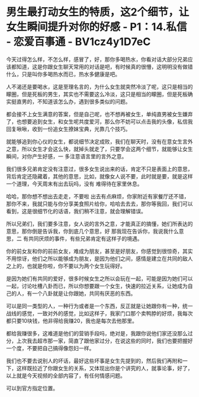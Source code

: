 # 男生最打动女生的特质，这2个细节，让女生瞬间提升对你的好感 - P1：14.私信 - 恋爱百事通 - BV1cz4y1D7eC

今天过得怎么样，不怎么样，感冒了，好，那你多喝热水，你看对话大部分兄弟应该都知道，这是你跟女生聊天常用的对话是吧，有时候真的很懵，这明明没有做错什么，只是叫你多喝热水而已，热水多健康是吧。

人不渴还是要喝水，这是至理名言的，为什么女生就突然冷淡了呢，这只是相当的矇圈，但是死板的男生，其实也不需要这么冷淡，这只是相当的矇圈，但是死板确实挺直男的，不知道该怎么办，遇到很多类似的问题。

都会接不上女生满意的答案，但是自己呢，也不想再被女生，单纯直男被女生嫌弃了，也想要追到女生，和女生呢共度爱河，那么你不妨可以点击我的头像，私信我回复啾啾，收到一份追女生撩妹宝典，光靠几个技巧。

就能够追到你心仪的女生，都说细节决定成败，我们在聊天时，没有在意女生言外之意，所以女生才会这么快，就掉头就走了，只要学会这两个细节，就能够让女生瞬间，对你产生好感，一 多注意语言里的言外之意。

我们很多兄弟肯定没有注意过，很多女生说出来的话，肯定不只是表面上的意思，背后肯定还隐藏着，其他的意思，比如，就像女人说不要，此时就是要，就是这样一个道理，今天周末有出去玩吗，没有 难得待在家里休息。

哈哈，那你想不想出去走走，不要啦 出去有点麻烦，你家附近有家餐厅还不错，那你不来，我就只能与你分享美食照片给你，哈哈去去去，那你等我回，我们可以看到，这是很细节化的话语，我们稍不注意，就会理解错误。

所以兄弟们，我们要多注意，女人说的言外之意，才能真正的搞懂，她们所表达的意思，那你倒是告诉我，你到底几个意思，好 那我现在告诉你，我说我什么意思，二 有共同厌烦的事件，有些兄弟肯定有这样子的境遇。

你的前女友和你的前前女友，难成为朋友，甚至是好朋友，你感觉到很惊奇，其实不用惊讶，他们之所以能够成为朋友，是因为他们之间，感情是建立在共同的敌人之上的，也就是你啦，你不要以为两个女生玩得好。

是因为她们有共同的爱好，很多时候女生之所以会玩在一起，可能是因为她们可以一起，讨论吐槽八卦而已，所以你想要跟一个女生，快速的拉近关系，让她成为自己的人，有一个八卦就是让你跟她，共同有厌恶的东西。

可以是同一类型的人，一种行为或者是一个东西，反正就是让她跟你有一种，统一战线的感觉，一致对外的感觉，比如这样子，我家门口那个卖鸭脖的好烦，我每次都只要10块钱，他非得给我赚20，我也是每次去他那里。

都给我赚很多，这难道是他们的营销手段吗，绝对是，我跟你说他们家还没那么过分，上次我去超市那一家，简直了跟他家过分，在说这些的同时，我们也要把握好一个度，不要把自己搞得像怨妇一样。

我们也不要去说别人的坏话，最好这些坏事是女生先提到的，然后我们再附和一下，这样既拉近了你跟女生的关系，又体现出你是个讲究的人，就事论事，好了，以上就是今天视频的全部内容了，有任何情感问题。

可以到官方指定位置。